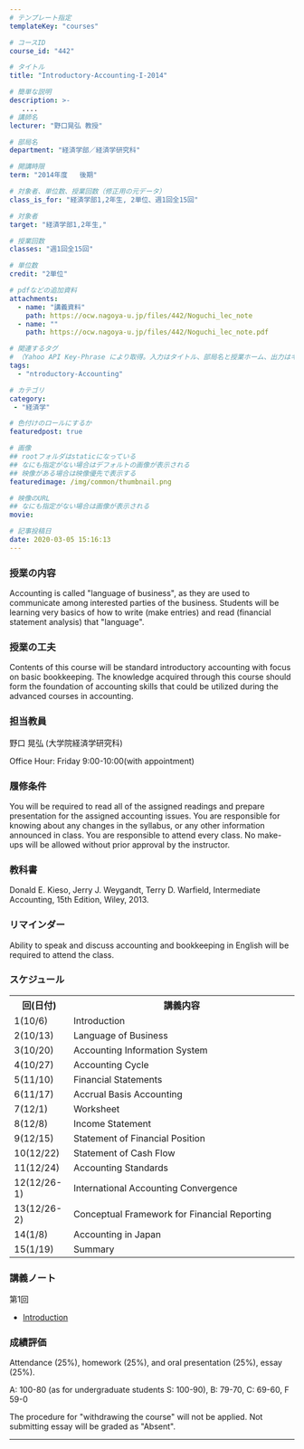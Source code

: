 ```yaml
---
# テンプレート指定
templateKey: "courses"

# コースID
course_id: "442"

# タイトル
title: "Introductory-Accounting-I-2014"

# 簡単な説明
description: >-
   ....
# 講師名
lecturer: "野口晃弘 教授"

# 部局名
department: "経済学部／経済学研究科"

# 開講時限
term: "2014年度	後期"

# 対象者、単位数、授業回数（修正用の元データ）
class_is_for: "経済学部1,2年生, 2単位、週1回全15回"

# 対象者
target: "経済学部1,2年生,"

# 授業回数
classes: "週1回全15回"

# 単位数
credit: "2単位"

# pdfなどの追加資料
attachments:
  - name: "講義資料" 
    path: https://ocw.nagoya-u.jp/files/442/Noguchi_lec_note
  - name: "" 
    path: https://ocw.nagoya-u.jp/files/442/Noguchi_lec_note.pdf

# 関連するタグ
# （Yahoo API Key-Phrase により取得。入力はタイトル、部局名と授業ホーム、出力はキーフレーズ（tags））
tags:
  - "ntroductory-Accounting"

# カテゴリ
category:
 - "経済学"

# 色付けのロールにするか
featuredpost: true

# 画像
## rootフォルダはstaticになっている
## なにも指定がない場合はデフォルトの画像が表示される
## 映像がある場合は映像優先で表示する
featuredimage: /img/common/thumbnail.png

# 映像のURL
## なにも指定がない場合は画像が表示される
movie: 

# 記事投稿日
date: 2020-03-05 15:16:13
---
```


### 授業の内容

Accounting is called "language of business", as they are used to communicate among interested parties of the business. Students will be learning very basics of how to write (make entries) and read (financial statement analysis) that "language".


### 授業の工夫

Contents of this course will be standard introductory accounting with focus on basic bookkeeping. The knowledge acquired through this course should form the foundation of accounting skills that could be utilized during the advanced courses in accounting.





### 担当教員

野口 晃弘 (大学院経済学研究科) 

Office Hour: Friday 9:00-10:00(with appointment)

### 履修条件

You will be required to read all of the assigned readings and prepare presentation for the assigned accounting issues. You are responsible for knowing about any changes in the syllabus, or any other information announced in class. You are responsible to attend every class. No make-ups will be allowed without prior approval by the instructor. 

### 教科書

Donald E. Kieso, Jerry J. Weygandt, Terry D. Warfield, Intermediate Accounting, 15th Edition, Wiley, 2013. 

### リマインダー

Ability to speak and discuss accounting and bookkeeping in English will be required to attend the class.


<h3>スケジュール</h3>
<table class="basic" width="525">
<tr>
<th width="90" class="center">回(日付)</th>
<th width="435" class="center">講義内容</th>
</tr>
<tr>
<td width="90" class="center">1(10/6)</td>
<td width="435">Introduction</td>
</tr>
<tr>
<td width="90" class="center">2(10/13)</td>
<td width="435">Language of Business</td>
</tr>
<tr>
<td width="90" class="center">3(10/20)</td>
<td width="435">Accounting Information System</td>
</tr>
<tr>
<td width="90" class="center">4(10/27)</td>
<td width="435">Accounting Cycle</td>
</tr>
<tr>
<td width="90" class="center">5(11/10)</td>
<td width="435">Financial Statements</td>
</tr>
<tr>
<td width="90" class="center">6(11/17)</td>
<td width="435">Accrual Basis Accounting</td>
</tr>
<tr>
<td width="90" class="center">7(12/1)</td>
<td width="435">Worksheet</td>
</tr>
<tr>
<td width="90" class="center">8(12/8)</td>
<td width="435">Income Statement</td>
</tr>
<tr>
<td width="90" class="center">9(12/15)</td>
<td width="435">Statement of Financial Position</td>
</tr>
<tr>
<td width="90" class="center">10(12/22)</td>
<td width="435">Statement of Cash Flow</td>
</tr>
<tr>
<td width="90" class="center">11(12/24)</td>
<td width="435">Accounting Standards</td>
</tr>
<tr>
<td width="90" class="center">12(12/26-1)</td>
<td width="435">International Accounting Convergence</td>
</tr>
<tr>
<td width="90" class="center">13(12/26-2)</td>
<td width="435">Conceptual Framework for Financial Reporting</td>
</tr>
<tr>
<td width="90" class="center">14(1/8)</td>
<td width="435">Accounting in Japan</td>
</tr>
<tr>
<td width="90" class="center">15(1/19)</td>
<td width="435">Summary</td>
</tr>
</table>


### 講義ノート

第1回

- [Introduction](https://ocw.nagoya-u.jp/files/442/Noguchi_lec_note.pdf) 





### 成績評価

Attendance (25%), homework (25%), and oral presentation (25%), essay (25%).

A: 100-80 (as for undergraduate students S: 100-90), B: 79-70, C: 69-60, F 59-0

The procedure for "withdrawing the course" will not be applied. Not submitting essay will be graded as "Absent".





-----